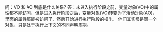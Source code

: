 问：VO 和 AO 到底是什么关系?
答：未进入执行阶段之前，变量对象(VO)中的属性都不能访问，但是进入执行阶段之后，变量对象(VO)转变为了活动对象(AO)，里面的属性都能被访问了，然后开始进行执行阶段的操作。
他们其实都是同一个对象，只是处于执行上下文的不同声明周期。










